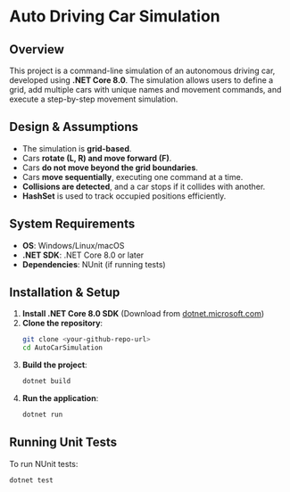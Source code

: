 # Auto Driving Car Simulation

## Overview
This project is a command-line simulation of an autonomous driving car, developed using **.NET Core 8.0**. The simulation allows users to define a grid, add multiple cars with unique names and movement commands, and execute a step-by-step movement simulation.

## Design & Assumptions
- The simulation is **grid-based**.
- Cars **rotate (L, R) and move forward (F)**.
- Cars **do not move beyond the grid boundaries**.
- Cars **move sequentially**, executing one command at a time.
- **Collisions are detected**, and a car stops if it collides with another.
- **HashSet** is used to track occupied positions efficiently.

## System Requirements
- **OS**: Windows/Linux/macOS
- **.NET SDK**: .NET Core 8.0 or later
- **Dependencies**: NUnit (if running tests)

## Installation & Setup
1. **Install .NET Core 8.0 SDK** (Download from [dotnet.microsoft.com](https://dotnet.microsoft.com/))
2. **Clone the repository**:
   ```sh
   git clone <your-github-repo-url>
   cd AutoCarSimulation
   ```
3. **Build the project**:
   ```sh
   dotnet build
   ```
4. **Run the application**:
   ```sh
   dotnet run
   ```

## Running Unit Tests
To run NUnit tests:
```sh
dotnet test
```
